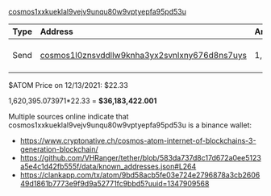 [cosmos1xxkueklal9vejv9unqu80w9vptyepfa95pd53u](https://dev.mintscan.io/cosmos/account/cosmos1xxkueklal9vejv9unqu80w9vptyepfa95pd53u)

| Type       | Address    | Amount ATOM      | Date        |
|:---        |:---        |:---              |:---         |
| Send |[cosmos1l0znsvddllw9knha3yx2svnlxny676d8ns7uys](https://dev.mintscan.io/cosmos/txs/C12AD0F28582EA25CF71F5FEFCF3DF48DC37B1632514C156F2A8590C92ECA948?height=8680848) | 1,620,395.073971 | 2021-12-13 04:21:35 |

$ATOM Price on 12/13/2021: $22.33

1,620,395.073971*22.33 = **$36,183,422.001**

Multiple sources online indicate that cosmos1xxkueklal9vejv9unqu80w9vptyepfa95pd53u is a binance wallet:

* https://www.cryptonative.ch/cosmos-atom-internet-of-blockchains-3-generation-blockchain/
* https://github.com/VHRanger/tether/blob/583da737d8c17d672a0ee5123a5e4c1d42fb555f/data/known_addresses.json#L264
* https://clankapp.com/tx/atom/9bd58acb5fe03e724e2796878a3cb260649d1861b7773e9f9d9a52771fc9bbd5?uuid=1347909568
